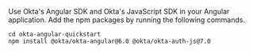 Use Okta's Angular SDK and Okta's JavaScript SDK in your Angular application. Add the npm packages by running the following commands.

```shell
cd okta-angular-quickstart
npm install @okta/okta-angular@6.0 @okta/okta-auth-js@7.0
```
